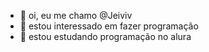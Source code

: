 - 👋 oi, eu me chamo @Jeiviv
- 👀 estou interessado em fazer programação 
- 🌱 estou estudando programação no alura

<!---
Jeiviv/Jeiviv is a ✨ special ✨ repository because its `README.md` (this file) appears on your GitHub profile.
You can click the Preview link to take a look at your changes.
--->
